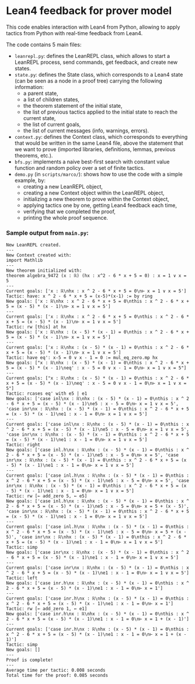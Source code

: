 # Lean4 feedback for prover model

This code enables interaction with Lean4 from Python, allowing to apply tactics from Python with real-time feedback from Lean4.

The code contains 5 main files:
- `leanrepl.py`: defines the LeanREPL class, which allows to start a LeanREPL process, send commands, get feedback, and create new states.
- `state.py`: defines the State class, which corresponds to a Lean4 state (can be seen as a node in a proof tree) carrying the following information:
    - a parent state,
    - a list of children states,
    - the theorem statement of the initial state,
    - the list of previous tactics applied to the initial state to reach the current state,
    - the list of current goals,
    - the list of current messages (info, warnings, errors).
- `context.py`: defines the Context class, which corresponds to everything that would be written in the same Lean4 file, above the statement that we want to prove (imported libraries, definitions, lemmas, previous theorems, etc.).
- `bfs.py`: implements a naive best-first search with constant value function and random policy over a set of finite tactics.
- `demo.py` (in `scripts/marco/`): shows how to use the code with a simple example, by:
    - creating a new LeanREPL object,
    - creating a new Context object within the LeanREPL object,
    - initializing a new theorem to prove within the Context object,
    - applying tactics one by one, getting Lean4 feedback each time,
    - verifying that we completed the proof,
    - printing the whole proof sequence.

### Sample output from `main.py`:
```
New LeanREPL created.
---
New Context created with:
import Mathlib
---
New theorem initialized with:
theorem algebra_9472 (x : ℝ) (hx : x^2 - 6 * x + 5 = 0) : x = 1 ∨ x = 5
---
Current goals: ['x : ℝ\nhx : x ^ 2 - 6 * x + 5 = 0\n⊢ x = 1 ∨ x = 5']
Tactic: have: x ^ 2 - 6 * x + 5 = (x-5)*(x-1) := by ring
New goals: ['x : ℝ\nhx : x ^ 2 - 6 * x + 5 = 0\nthis : x ^ 2 - 6 * x + 5 = (x - 5) * (x - 1)\n⊢ x = 1 ∨ x = 5']
---
Current goals: ['x : ℝ\nhx : x ^ 2 - 6 * x + 5 = 0\nthis : x ^ 2 - 6 * x + 5 = (x - 5) * (x - 1)\n⊢ x = 1 ∨ x = 5']
Tactic: rw [this] at hx
New goals: ['x : ℝ\nhx : (x - 5) * (x - 1) = 0\nthis : x ^ 2 - 6 * x + 5 = (x - 5) * (x - 1)\n⊢ x = 1 ∨ x = 5']
---
Current goals: ['x : ℝ\nhx : (x - 5) * (x - 1) = 0\nthis : x ^ 2 - 6 * x + 5 = (x - 5) * (x - 1)\n⊢ x = 1 ∨ x = 5']
Tactic: have eq': x-5 = 0 ∨ x - 1 = 0 := mul_eq_zero.mp hx
New goals: ["x : ℝ\nhx : (x - 5) * (x - 1) = 0\nthis : x ^ 2 - 6 * x + 5 = (x - 5) * (x - 1)\neq' : x - 5 = 0 ∨ x - 1 = 0\n⊢ x = 1 ∨ x = 5"]
---
Current goals: ["x : ℝ\nhx : (x - 5) * (x - 1) = 0\nthis : x ^ 2 - 6 * x + 5 = (x - 5) * (x - 1)\neq' : x - 5 = 0 ∨ x - 1 = 0\n⊢ x = 1 ∨ x = 5"]
Tactic: rcases eq' with e5 | e1
New goals: ['case inl\nx : ℝ\nhx : (x - 5) * (x - 1) = 0\nthis : x ^ 2 - 6 * x + 5 = (x - 5) * (x - 1)\ne5 : x - 5 = 0\n⊢ x = 1 ∨ x = 5', 'case inr\nx : ℝ\nhx : (x - 5) * (x - 1) = 0\nthis : x ^ 2 - 6 * x + 5 = (x - 5) * (x - 1)\ne1 : x - 1 = 0\n⊢ x = 1 ∨ x = 5']
---
Current goals: ['case inl\nx : ℝ\nhx : (x - 5) * (x - 1) = 0\nthis : x ^ 2 - 6 * x + 5 = (x - 5) * (x - 1)\ne5 : x - 5 = 0\n⊢ x = 1 ∨ x = 5', 'case inr\nx : ℝ\nhx : (x - 5) * (x - 1) = 0\nthis : x ^ 2 - 6 * x + 5 = (x - 5) * (x - 1)\ne1 : x - 1 = 0\n⊢ x = 1 ∨ x = 5']
Tactic: right
New goals: ['case inl.h\nx : ℝ\nhx : (x - 5) * (x - 1) = 0\nthis : x ^ 2 - 6 * x + 5 = (x - 5) * (x - 1)\ne5 : x - 5 = 0\n⊢ x = 5', 'case inr\nx : ℝ\nhx : (x - 5) * (x - 1) = 0\nthis : x ^ 2 - 6 * x + 5 = (x - 5) * (x - 1)\ne1 : x - 1 = 0\n⊢ x = 1 ∨ x = 5']
---
Current goals: ['case inl.h\nx : ℝ\nhx : (x - 5) * (x - 1) = 0\nthis : x ^ 2 - 6 * x + 5 = (x - 5) * (x - 1)\ne5 : x - 5 = 0\n⊢ x = 5', 'case inr\nx : ℝ\nhx : (x - 5) * (x - 1) = 0\nthis : x ^ 2 - 6 * x + 5 = (x - 5) * (x - 1)\ne1 : x - 1 = 0\n⊢ x = 1 ∨ x = 5']
Tactic: rw [← add_zero 5, ← e5]
New goals: ['case inl.h\nx : ℝ\nhx : (x - 5) * (x - 1) = 0\nthis : x ^ 2 - 6 * x + 5 = (x - 5) * (x - 1)\ne5 : x - 5 = 0\n⊢ x = 5 + (x - 5)', 'case inr\nx : ℝ\nhx : (x - 5) * (x - 1) = 0\nthis : x ^ 2 - 6 * x + 5 = (x - 5) * (x - 1)\ne1 : x - 1 = 0\n⊢ x = 1 ∨ x = 5']
---
Current goals: ['case inl.h\nx : ℝ\nhx : (x - 5) * (x - 1) = 0\nthis : x ^ 2 - 6 * x + 5 = (x - 5) * (x - 1)\ne5 : x - 5 = 0\n⊢ x = 5 + (x - 5)', 'case inr\nx : ℝ\nhx : (x - 5) * (x - 1) = 0\nthis : x ^ 2 - 6 * x + 5 = (x - 5) * (x - 1)\ne1 : x - 1 = 0\n⊢ x = 1 ∨ x = 5']
Tactic: simp
New goals: ['case inr\nx : ℝ\nhx : (x - 5) * (x - 1) = 0\nthis : x ^ 2 - 6 * x + 5 = (x - 5) * (x - 1)\ne1 : x - 1 = 0\n⊢ x = 1 ∨ x = 5']
---
Current goals: ['case inr\nx : ℝ\nhx : (x - 5) * (x - 1) = 0\nthis : x ^ 2 - 6 * x + 5 = (x - 5) * (x - 1)\ne1 : x - 1 = 0\n⊢ x = 1 ∨ x = 5']
Tactic: left
New goals: ['case inr.h\nx : ℝ\nhx : (x - 5) * (x - 1) = 0\nthis : x ^ 2 - 6 * x + 5 = (x - 5) * (x - 1)\ne1 : x - 1 = 0\n⊢ x = 1']
---
Current goals: ['case inr.h\nx : ℝ\nhx : (x - 5) * (x - 1) = 0\nthis : x ^ 2 - 6 * x + 5 = (x - 5) * (x - 1)\ne1 : x - 1 = 0\n⊢ x = 1']
Tactic: rw [← add_zero 1, ← e1]
New goals: ['case inr.h\nx : ℝ\nhx : (x - 5) * (x - 1) = 0\nthis : x ^ 2 - 6 * x + 5 = (x - 5) * (x - 1)\ne1 : x - 1 = 0\n⊢ x = 1 + (x - 1)']
---
Current goals: ['case inr.h\nx : ℝ\nhx : (x - 5) * (x - 1) = 0\nthis : x ^ 2 - 6 * x + 5 = (x - 5) * (x - 1)\ne1 : x - 1 = 0\n⊢ x = 1 + (x - 1)']
Tactic: simp
New goals: []
---
Proof is complete!
---
Average time per tactic: 0.008 seconds
Total time for the proof: 0.085 seconds
```